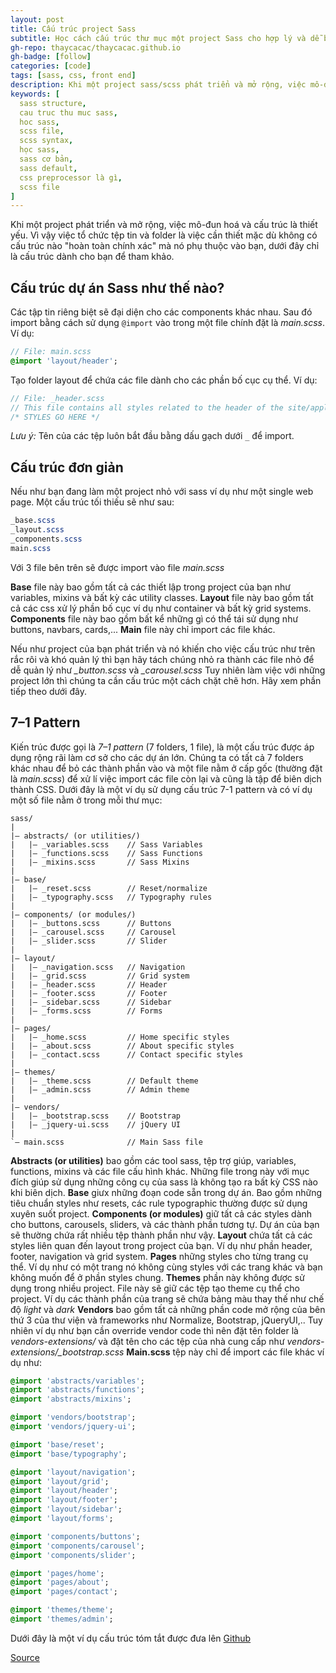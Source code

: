 ```yaml
---
layout: post
title: Cấu trúc project Sass
subtitle: Học cách cấu trúc thư mục một project Sass cho hợp lý và dễ bảo trì
gh-repo: thaycacac/thaycacac.github.io
gh-badge: [follow]
categories: [code]
tags: [sass, css, front end]
description: Khi một project sass/scss phát triển và mở rộng, việc mô-đun hoá và cấu trúc là thiết yếu. Vì vậy việc tổ chức tệp tin và folder của sass/scss là việc cần thiết. Bạn có thể tham khảo cách dưới đây có một project sass/scss hợp lý
keywords: [
  sass structure,
  cau truc thu muc sass,
  hoc sass,
  scss file,
  scss syntax,
  học sass,
  sass cơ bản,
  sass default,
  css preprocessor là gì,
  scss file
]
---
```


Khi một project phát triển và mở rộng, việc mô-đun hoá và cấu trúc là thiết yếu. Vì vậy việc tổ chức tệp tin và folder là việc cần thiết mặc dù không có cấu trúc nào "hoàn toàn chính xác" mà nó phụ thuộc vào bạn, dưới đây chỉ là cấu trúc dành cho bạn để tham khảo.

## Cấu trúc dự án Sass như thế nào?

Các tập tin riêng biệt sẽ đại diện cho các components khác nhau. Sau đó import bằng cách sử dụng `@import` vào trong một file chính đặt là _main.scss_. Ví dụ:

```sass
// File: main.scss
@import 'layout/header';
```

Tạo folder layout để chứa các file dành cho các phần bố cục cụ thể. Ví dụ:

```sass
// File: _header.scss
// This file contains all styles related to the header of the site/application.
/* STYLES GO HERE */
```

_Lưu ý:_ Tên của các tệp luôn bắt đầu bằng dấu gạch dưới `_` để import.

## Cấu trúc đơn giản

Nếu như bạn đang làm một project nhỏ với sass ví dụ như một single web page. Một cấu trúc tối thiếu sẽ như sau:

```sass
_base.scss
_layout.scss
_components.scss
main.scss
```

Với 3 file bên trên sẽ được import vào file _main.scss_

**Base** file này bao gồm tất cả các thiết lập trong project của bạn như variables, mixins và bất kỳ các utility classes.
**Layout** file này bao gồm tất cả các css xử lý phần bố cục ví dụ như container và bất kỳ grid systems.
**Components** file này bao gồm bất kể những gì có thể tái sử dụng như buttons, navbars, cards,...
**Main** file này chỉ import các file khác.

Nếu như project của bạn phát triển và nó khiến cho việc cấu trúc như trên rắc rôi và khó quản lý thì bạn hãy tách chúng nhỏ ra thành các file nhỏ để dễ quản lý như _\_button.scss_ và _\_carousel.scss_
Tuy nhiên làm việc với những project lớn thì chúng ta cần cấu trúc một cách chặt chẽ hơn. Hãy xem phần tiếp theo dưới đây.

## 7–1 Pattern

Kiến trúc được gọi là _7–1 pattern_ (7 folders, 1 file), là một cấu trúc được áp dụng rộng rãi làm cơ sở cho các dự án lớn. Chúng ta có tất cả 7 folders khác nhau để bỏ các thành phần vào và một file nằm ở cấp gốc (thường đặt là _main.scss_) để xử lí việc import các file còn lại và cũng là tập để biên dịch thành CSS.
Dưới đây là một ví dụ sử dụng cấu trúc 7-1 pattern và có ví dụ một số file nằm ở trong mỗi thư mục:

```
sass/
|
|– abstracts/ (or utilities/)
|   |– _variables.scss    // Sass Variables
|   |– _functions.scss    // Sass Functions
|   |– _mixins.scss       // Sass Mixins
|
|– base/
|   |– _reset.scss        // Reset/normalize
|   |– _typography.scss   // Typography rules
|
|– components/ (or modules/)
|   |– _buttons.scss      // Buttons
|   |– _carousel.scss     // Carousel
|   |– _slider.scss       // Slider
|
|– layout/
|   |– _navigation.scss   // Navigation
|   |– _grid.scss         // Grid system
|   |– _header.scss       // Header
|   |– _footer.scss       // Footer
|   |– _sidebar.scss      // Sidebar
|   |– _forms.scss        // Forms
|
|– pages/
|   |– _home.scss         // Home specific styles
|   |– _about.scss        // About specific styles
|   |– _contact.scss      // Contact specific styles
|
|– themes/
|   |– _theme.scss        // Default theme
|   |– _admin.scss        // Admin theme
|
|– vendors/
|   |– _bootstrap.scss    // Bootstrap
|   |– _jquery-ui.scss    // jQuery UI
|
`– main.scss              // Main Sass file
```

**Abstracts (or utilities)** bao gồm các tool sass, tệp trợ giúp, variables, functions, mixins và các file cấu hình khác. Những file trong này với mục đích giúp sử dụng những công cụ của sass là không tạo ra bất kỳ CSS nào khi biên dịch.
**Base** giưx những đoạn code sẵn trong dự án. Bao gồm những tiêu chuẩn styles như resets, các rule typographic thường được sử dụng xuyên suốt project.
**Components (or modules)** giữ tất cả các styles dành cho buttons, carousels, sliders, và các thành phần tương tự. Dự án của bạn sẽ thường chứa rất nhiều tệp thành phần như vậy.
**Layout** chứa tất cả các styles liên quan đến layout trong project của bạn. Ví dụ như phần header, footer, navigation và grid system.
**Pages** những styles cho từng trang cụ thể. Ví dụ như có một trang nó không cùng styles với các trang khác và bạn không muốn để ở phần styles chung.
**Themes** phần này không được sử dụng trong nhiều project. File này sẽ giữ các tệp tạo theme cụ thể cho project. Ví dụ các thành phần của trang sẽ chứa bảng màu thay thế như chế độ _light_ và _dark_
**Vendors** bao gồm tất cả những phần code mở rộng của bên thứ 3 của thư viện và frameworks như Normalize, Bootstrap, jQueryUI,.. Tuy nhiên ví dụ như bạn cần override vendor code thì nên đặt tên folder là _vendors-extensions/_ và đặt tên cho các tệp của nhà cung cấp như _vendors-extensions/\_bootstrap.scss_
**Main.scss** tệp này chỉ để import các file khác ví dụ như:

```sass
@import 'abstracts/variables';
@import 'abstracts/functions';
@import 'abstracts/mixins';

@import 'vendors/bootstrap';
@import 'vendors/jquery-ui';

@import 'base/reset';
@import 'base/typography';

@import 'layout/navigation';
@import 'layout/grid';
@import 'layout/header';
@import 'layout/footer';
@import 'layout/sidebar';
@import 'layout/forms';

@import 'components/buttons';
@import 'components/carousel';
@import 'components/slider';

@import 'pages/home';
@import 'pages/about';
@import 'pages/contact';

@import 'themes/theme';
@import 'themes/admin';
```

Dưới đây là một ví dụ cấu trúc tóm tắt được đưa lên [Github](https://github.com/HugoGiraudel/sass-boilerplate)

[Source](https://medium.com/@timothyrobards/structuring-your-sass-projects-c8d41fa55ed4)
